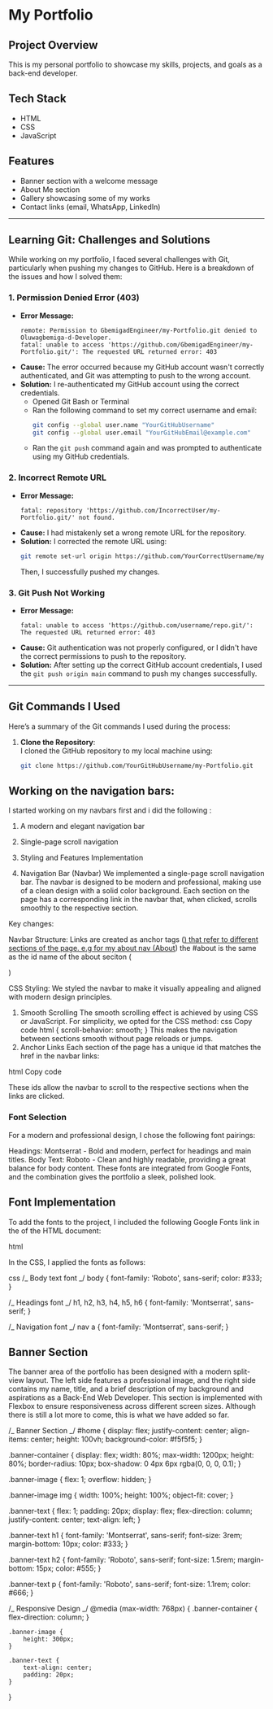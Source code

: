 # My Portfolio

## Project Overview

This is my personal portfolio to showcase my skills, projects, and goals as a back-end developer.

## Tech Stack

- HTML
- CSS
- JavaScript

## Features

- Banner section with a welcome message
- About Me section
- Gallery showcasing some of my works
- Contact links (email, WhatsApp, LinkedIn)

---

## Learning Git: Challenges and Solutions

While working on my portfolio, I faced several challenges with Git, particularly when pushing my changes to GitHub. Here is a breakdown of the issues and how I solved them:

### 1. **Permission Denied Error (403)**

- **Error Message:**
  ```
  remote: Permission to GbemigadEngineer/my-Portfolio.git denied to Oluwagbemiga-d-Developer.
  fatal: unable to access 'https://github.com/GbemigadEngineer/my-Portfolio.git/': The requested URL returned error: 403
  ```
- **Cause:**
  The error occurred because my GitHub account wasn't correctly authenticated, and Git was attempting to push to the wrong account.
- **Solution:**
  I re-authenticated my GitHub account using the correct credentials.
  - Opened Git Bash or Terminal
  - Ran the following command to set my correct username and email:
    ```bash
    git config --global user.name "YourGitHubUsername"
    git config --global user.email "YourGitHubEmail@example.com"
    ```
  - Ran the `git push` command again and was prompted to authenticate using my GitHub credentials.

### 2. **Incorrect Remote URL**

- **Error Message:**
  ```
  fatal: repository 'https://github.com/IncorrectUser/my-Portfolio.git/' not found.
  ```
- **Cause:**
  I had mistakenly set a wrong remote URL for the repository.
- **Solution:**
  I corrected the remote URL using:
  ```bash
  git remote set-url origin https://github.com/YourCorrectUsername/my-Portfolio.git
  ```
  Then, I successfully pushed my changes.

### 3. **Git Push Not Working**

- **Error Message:**
  ```
  fatal: unable to access 'https://github.com/username/repo.git/': The requested URL returned error: 403
  ```
- **Cause:**
  Git authentication was not properly configured, or I didn't have the correct permissions to push to the repository.
- **Solution:**
  After setting up the correct GitHub account credentials, I used the `git push origin main` command to push my changes successfully.

---

## Git Commands I Used

Here’s a summary of the Git commands I used during the process:

1. **Clone the Repository**:  
   I cloned the GitHub repository to my local machine using:
   ```bash
   git clone https://github.com/YourGitHubUsername/my-Portfolio.git
   ```

## Working on the navigation bars:

I started working on my navbars first and i did the following :

1. A modern and elegant navigation bar
2. Single-page scroll navigation
3. Styling and Features Implementation

4. Navigation Bar (Navbar)
   We implemented a single-page scroll navigation bar. The navbar is designed to be modern and professional, making use of a clean design with a solid color background. Each section on the page has a corresponding link in the navbar that, when clicked, scrolls smoothly to the respective section.

Key changes:

Navbar Structure: Links are created as anchor tags (<a href="#sectionID">) that refer to different sections of the page.
e.g for my about nav (<a href="#about">About</a>) the #about is the same as the id name of the about seciton ( <section id="about">)

CSS Styling: We styled the navbar to make it visually appealing and aligned with modern design principles.

1. Smooth Scrolling
   The smooth scrolling effect is achieved by using CSS or JavaScript. For simplicity, we opted for the CSS method:
   css
   Copy code
   html {
   scroll-behavior: smooth;
   }
   This makes the navigation between sections smooth without page reloads or jumps.
1. Anchor Links
   Each section of the page has a unique id that matches the href in the navbar links:

html
Copy code

<section id="about"> <!-- Section for About Me -->
<!-- Content -->
</section>
These ids allow the navbar to scroll to the respective sections when the links are clicked.

### Font Selection

For a modern and professional design, I chose the following font pairings:

Headings: Montserrat - Bold and modern, perfect for headings and main titles.
Body Text: Roboto - Clean and highly readable, providing a great balance for body content.
These fonts are integrated from Google Fonts, and the combination gives the portfolio a sleek, polished look.

## Font Implementation

To add the fonts to the project, I included the following Google Fonts link in the <head> of the HTML document:

html

<head>
    <link href="https://fonts.googleapis.com/css2?family=Montserrat:wght@400;700&family=Roboto:wght@400;700&display=swap" rel="stylesheet">
</head>
In the CSS, I applied the fonts as follows:

css
/_ Body text font _/
body {
font-family: 'Roboto', sans-serif;
color: #333;
}

/_ Headings font _/
h1, h2, h3, h4, h5, h6 {
font-family: 'Montserrat', sans-serif;
}

/_ Navigation font _/
nav a {
font-family: 'Montserrat', sans-serif;
}

## Banner Section

The banner area of the portfolio has been designed with a modern split-view layout. The left side features a professional image, and the right side contains my name, title, and a brief description of my background and aspirations as a Back-End Web Developer. This section is implemented with Flexbox to ensure responsiveness across different screen sizes. Although there is still a lot more to come, this is what we have added so far.

/_ Banner Section _/
#home {
display: flex;
justify-content: center;
align-items: center;
height: 100vh;
background-color: #f5f5f5;
}

.banner-container {
display: flex;
width: 80%;
max-width: 1200px;
height: 80%;
border-radius: 10px;
box-shadow: 0 4px 6px rgba(0, 0, 0, 0.1);
}

.banner-image {
flex: 1;
overflow: hidden;
}

.banner-image img {
width: 100%;
height: 100%;
object-fit: cover;
}

.banner-text {
flex: 1;
padding: 20px;
display: flex;
flex-direction: column;
justify-content: center;
text-align: left;
}

.banner-text h1 {
font-family: 'Montserrat', sans-serif;
font-size: 3rem;
margin-bottom: 10px;
color: #333;
}

.banner-text h2 {
font-family: 'Roboto', sans-serif;
font-size: 1.5rem;
margin-bottom: 15px;
color: #555;
}

.banner-text p {
font-family: 'Roboto', sans-serif;
font-size: 1.1rem;
color: #666;
}

/_ Responsive Design _/
@media (max-width: 768px) {
.banner-container {
flex-direction: column;
}

    .banner-image {
        height: 300px;
    }

    .banner-text {
        text-align: center;
        padding: 20px;
    }

}
